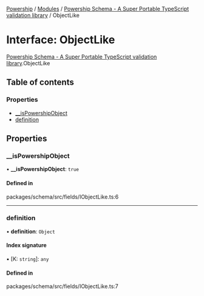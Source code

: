 [Powership](../README.md) / [Modules](../modules.md) / [Powership Schema - A Super Portable TypeScript validation library](../modules/Powership_Schema___A_Super_Portable_TypeScript_validation_library.md) / ObjectLike

# Interface: ObjectLike

[Powership Schema - A Super Portable TypeScript validation library](../modules/Powership_Schema___A_Super_Portable_TypeScript_validation_library.md).ObjectLike

## Table of contents

### Properties

- [\_\_isPowershipObject](Powership_Schema___A_Super_Portable_TypeScript_validation_library.ObjectLike.md#__ispowershipobject)
- [definition](Powership_Schema___A_Super_Portable_TypeScript_validation_library.ObjectLike.md#definition)

## Properties

### \_\_isPowershipObject

• **\_\_isPowershipObject**: ``true``

#### Defined in

packages/schema/src/fields/IObjectLike.ts:6

___

### definition

• **definition**: `Object`

#### Index signature

▪ [K: `string`]: `any`

#### Defined in

packages/schema/src/fields/IObjectLike.ts:7
